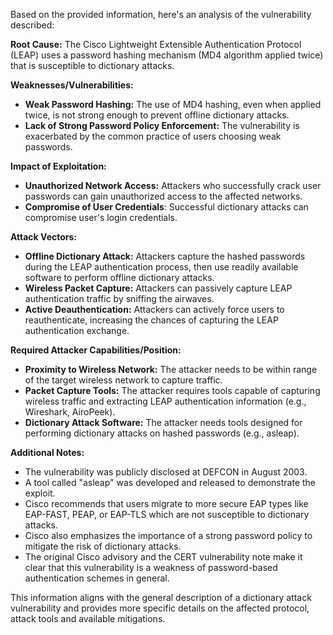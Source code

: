 Based on the provided information, here's an analysis of the vulnerability described:

**Root Cause:**
The Cisco Lightweight Extensible Authentication Protocol (LEAP) uses a password hashing mechanism (MD4 algorithm applied twice) that is susceptible to dictionary attacks.

**Weaknesses/Vulnerabilities:**
- **Weak Password Hashing:** The use of MD4 hashing, even when applied twice, is not strong enough to prevent offline dictionary attacks.
- **Lack of Strong Password Policy Enforcement:**  The vulnerability is exacerbated by the common practice of users choosing weak passwords.

**Impact of Exploitation:**
- **Unauthorized Network Access:** Attackers who successfully crack user passwords can gain unauthorized access to the affected networks.
- **Compromise of User Credentials**: Successful dictionary attacks can compromise user's login credentials.

**Attack Vectors:**
- **Offline Dictionary Attack:** Attackers capture the hashed passwords during the LEAP authentication process, then use readily available software to perform offline dictionary attacks.
- **Wireless Packet Capture:** Attackers can passively capture LEAP authentication traffic by sniffing the airwaves.
- **Active Deauthentication:** Attackers can actively force users to reauthenticate, increasing the chances of capturing the LEAP authentication exchange.

**Required Attacker Capabilities/Position:**
- **Proximity to Wireless Network:** The attacker needs to be within range of the target wireless network to capture traffic.
- **Packet Capture Tools:** The attacker requires tools capable of capturing wireless traffic and extracting LEAP authentication information (e.g., Wireshark, AiroPeek).
- **Dictionary Attack Software:**  The attacker needs tools designed for performing dictionary attacks on hashed passwords (e.g., asleap).

**Additional Notes:**
- The vulnerability was publicly disclosed at DEFCON in August 2003.
- A tool called "asleap" was developed and released to demonstrate the exploit.
- Cisco recommends that users migrate to more secure EAP types like EAP-FAST, PEAP, or EAP-TLS which are not susceptible to dictionary attacks.
- Cisco also emphasizes the importance of a strong password policy to mitigate the risk of dictionary attacks.
- The original Cisco advisory and the CERT vulnerability note make it clear that this vulnerability is a weakness of password-based authentication schemes in general.

This information aligns with the general description of a dictionary attack vulnerability and provides more specific details on the affected protocol, attack tools and available mitigations.